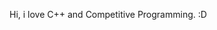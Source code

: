 Hi, i love C++ and Competitive Programming. :D

<!---
d4wn0fh0p3/d4wn0fh0p3 is a ✨ special ✨ repository because its `README.md` (this file) appears on your GitHub profile.
You can click the Preview link to take a look at your changes.
--->
